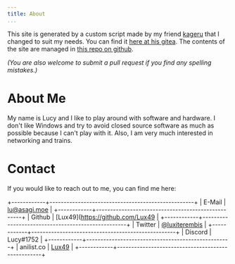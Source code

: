 ```yaml
---
title: About
...
```


This site is generated by a custom script made by my friend [kageru](https://kageru.moe) that I changed to suit my needs. You can find it [here at his gitea](https://git.kageru.moe/Lux49/mdb). The contents of the site are managed in [this repo on github](https://github.com/Lux49/blog-content). 

*(You are also welcome to submit a pull request if you find any spelling mistakes.)*

# About Me

My name is Lucy and I like to play around with software and hardware. 
I don't like Windows and try to avoid closed source software as much as possible because I can't play with it.
Also, I am very much interested in networking and trains.

# Contact

If you would like to reach out to me, you can find me here:

+------------+---------------------------------------------------+
| E-Mail     | [lu@asagi.moe](mailto:lu@asagi.moe)               |
+------------+---------------------------------------------------+
| Github     | [Lux49](https://github.com/Lux49                  |
+------------+---------------------------------------------------+
| Twitter    | [@luxiterembis](https://twitter.com/luxiterembis) |
+------------+---------------------------------------------------+
| Discord    | Lucy#1752                                         |
+------------+---------------------------------------------------+
| anilist.co | [Lux49](https://anilist.co/user/Lux49)            |
+------------+---------------------------------------------------+


